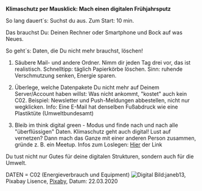 **Klimaschutz per Mausklick: Mach einen digitalen Frühjahrsputz**

So lang dauert´s: Suchst du aus. Zum Start: 10 min. 

Das brauchst Du: Deinen Rechner oder Smartphone und Bock auf was Neues. 

So geht´s: Daten, die Du nicht mehr brauchst, löschen! 

  1. Säubere Mail- und andere Ordner. Nimm dir jeden Tag drei vor, das ist realistisch. Schnelltipp: täglich Papierkörbe löschen. Sinn: ruhende Verschmutzung senken, Energie sparen. 
  
  1. Überlege, welche Datenpakete Du nicht mehr auf Deinem Server/Account haben willst: Was nicht ankommt, "kostet" auch kein C02. Beispiel: Newsletter und Push-Meldungen abbestellen, nicht nur wegklicken. Info: Eine E-Mail hat denselben Fußabdruck wie eine Plastiktüte (Umweltbundesamt) 
  
  1. Bleib im think digital green - Modus und finde nach und nach alle "überflüssigen" Daten. Klimaschutz geht auch digital! Lust auf vernetzen? Dann mach das Ganze mit einer anderen Person zusammen, gründe z. B. ein Meetup. Infos zum Loslegen: 
[Hier](https://www.verbraucherservice-bayern.de/themen/umwelt/fasten-fuer-die-umwelt) der Link

Du tust nicht nur Gutes für deine digitalen Strukturen, sondern auch für die Umwelt.

DATEN = C02 (Energieverbrauch und Equipment) 
![Digital](https://cdn.pixabay.com/photo/2016/02/07/21/03/computer-1185626_1280.jpg)
Bild:janeb13, Pixabay Lisence, [Pixaby](https://pixabay.com/de/users/janeb13-725943), Datum: 22.03.2020
